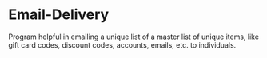 # Email-Delivery
Program helpful in emailing a unique list of a master list of unique items, like gift card codes, discount codes, accounts, emails, etc. to individuals.
